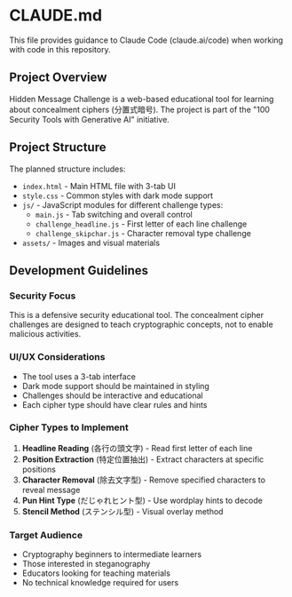 # CLAUDE.md

This file provides guidance to Claude Code (claude.ai/code) when working with code in this repository.

## Project Overview

Hidden Message Challenge is a web-based educational tool for learning about concealment ciphers (分置式暗号). The project is part of the "100 Security Tools with Generative AI" initiative.

## Project Structure

The planned structure includes:
- `index.html` - Main HTML file with 3-tab UI
- `style.css` - Common styles with dark mode support
- `js/` - JavaScript modules for different challenge types:
  - `main.js` - Tab switching and overall control
  - `challenge_headline.js` - First letter of each line challenge
  - `challenge_skipchar.js` - Character removal type challenge
- `assets/` - Images and visual materials

## Development Guidelines

### Security Focus
This is a defensive security educational tool. The concealment cipher challenges are designed to teach cryptographic concepts, not to enable malicious activities.

### UI/UX Considerations
- The tool uses a 3-tab interface
- Dark mode support should be maintained in styling
- Challenges should be interactive and educational
- Each cipher type should have clear rules and hints

### Cipher Types to Implement
1. **Headline Reading** (各行の頭文字) - Read first letter of each line
2. **Position Extraction** (特定位置抽出) - Extract characters at specific positions
3. **Character Removal** (除去文字型) - Remove specified characters to reveal message
4. **Pun Hint Type** (だじゃれヒント型) - Use wordplay hints to decode
5. **Stencil Method** (ステンシル型) - Visual overlay method

### Target Audience
- Cryptography beginners to intermediate learners
- Those interested in steganography
- Educators looking for teaching materials
- No technical knowledge required for users